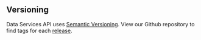 ## Versioning

Data Services API uses [Semantic Versioning](http://semver.org/). View our Github repository to find tags for each [release](https://github.com/CartoDB/data-services-api/releases).
